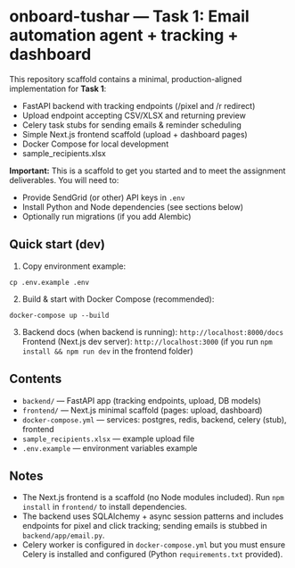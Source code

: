 # onboard-tushar — Task 1: Email automation agent + tracking + dashboard

This repository scaffold contains a minimal, production-aligned implementation for **Task 1**:
- FastAPI backend with tracking endpoints (/pixel and /r redirect)
- Upload endpoint accepting CSV/XLSX and returning preview
- Celery task stubs for sending emails & reminder scheduling
- Simple Next.js frontend scaffold (upload + dashboard pages)
- Docker Compose for local development
- sample_recipients.xlsx

**Important:** This is a scaffold to get you started and to meet the assignment deliverables. You will need to:
- Provide SendGrid (or other) API keys in `.env`
- Install Python and Node dependencies (see sections below)
- Optionally run migrations (if you add Alembic)

## Quick start (dev)

1. Copy environment example:
```
cp .env.example .env
```

2. Build & start with Docker Compose (recommended):
```
docker-compose up --build
```

3. Backend docs (when backend is running): `http://localhost:8000/docs`
   Frontend (Next.js dev server): `http://localhost:3000` (if you run `npm install && npm run dev` in the frontend folder)

## Contents
- `backend/` — FastAPI app (tracking endpoints, upload, DB models)
- `frontend/` — Next.js minimal scaffold (pages: upload, dashboard)
- `docker-compose.yml` — services: postgres, redis, backend, celery (stub), frontend
- `sample_recipients.xlsx` — example upload file
- `.env.example` — environment variables example

## Notes
- The Next.js frontend is a scaffold (no Node modules included). Run `npm install` in `frontend/` to install dependencies.
- The backend uses SQLAlchemy + async session patterns and includes endpoints for pixel and click tracking; sending emails is stubbed in `backend/app/email.py`.
- Celery worker is configured in `docker-compose.yml` but you must ensure Celery is installed and configured (Python `requirements.txt` provided).
